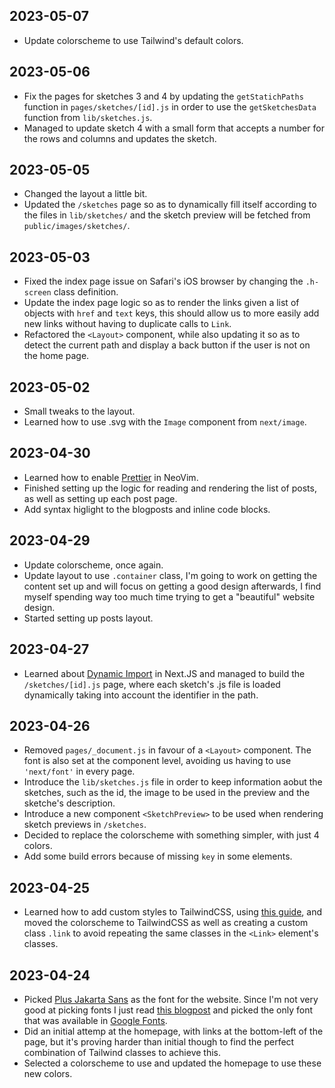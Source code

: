 ## 2023-05-07

* Update colorscheme to use Tailwind's default colors.

## 2023-05-06

* Fix the pages for sketches 3 and 4 by updating the `getStatichPaths` function in `pages/sketches/[id].js` in order to use the `getSketchesData` function from `lib/sketches.js`.
* Managed to update sketch 4 with a small form that accepts a number for the rows and columns and updates the sketch.

## 2023-05-05

* Changed the layout a little bit.
* Updated the `/sketches` page so as to dynamically fill itself according to the files in `lib/sketches/` and the sketch
  preview will be fetched from `public/images/sketches/`.

## 2023-05-03

* Fixed the index page issue on Safari's iOS browser by changing the `.h-screen` class definition.
* Update the index page logic so as to render the links given a list of objects with `href` and `text` keys, this should allow us to more easily add new links without having to duplicate calls to `Link`.
* Refactored the `<Layout>` component, while also updating it so as to detect the current path and display a back button
  if the user is not on the home page.

## 2023-05-02

* Small tweaks to the layout. 
* Learned how to use .svg with the `Image` component from `next/image`.

## 2023-04-30

* Learned how to enable [Prettier](https://prettier.io) in NeoVim.
* Finished setting up the logic for reading and rendering the list of posts, as well as setting up each post page.
* Add syntax higlight to the blogposts and inline code blocks.

## 2023-04-29

* Update colorscheme, once again.
* Update layout to use `.container` class, I'm going to work on getting the content set up and will focus on getting a
	good design afterwards, I find myself spending way too much time trying to get a "beautiful" website design.
* Started setting up posts layout.

## 2023-04-27

* Learned about [Dynamic Import](https://nextjs.org/docs/advanced-features/dynamic-import) in Next.JS and managed
	to build the `/sketches/[id].js` page, where each sketch's .js file is loaded dynamically taking into account
	the identifier in the path.

## 2023-04-26

* Removed `pages/_document.js` in favour of a `<Layout>` component. The font is also set at the component level,
	avoiding us having to use `'next/font'` in every page.
* Introduce the `lib/sketches.js` file in order to keep information aobut the sketches, such as the id, the image
	to be used in the preview and the sketche's description.
* Introduce a new component `<SketchPreview>` to be used when rendering sketch previews in `/sketches`.
* Decided to replace the colorscheme with something simpler, with just 4 colors.
* Add some build errors because of missing `key` in some elements.

## 2023-04-25

* Learned how to add custom styles to TailwindCSS, using [this
	guide](https://tailwindcss.com/docs/adding-custom-styles), and moved the colorscheme to TailwindCSS as well as
	creating a custom class `.link` to avoid repeating the same classes in the `<Link>` element's classes.

## 2023-04-24

* Picked [Plus Jakarta Sans](https://fonts.google.com/specimen/Plus+Jakarta+Sans?query=Jakarta) as the font for the
	website. Since I'm not very good at picking fonts I just read [this
	blogpost](https://www.creativeboom.com/resources/top-40-fonts-in-2023/) and picked the only font that was available in
	[Google Fonts](https://fonts.google.com/).
* Did an initial attemp at the homepage, with links at the bottom-left of the page, but it's proving harder than initial
	though to find the perfect combination of Tailwind classes to achieve this.
* Selected a colorscheme to use and updated the homepage to use these new colors.
